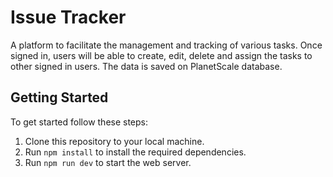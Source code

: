 # Issue Tracker

A platform to facilitate the management and tracking of various tasks. Once
signed in, users will be able to create, edit, delete and assign the tasks to other signed in users. The data is
saved on PlanetScale database.

## Getting Started

To get started follow these steps:

1. Clone this repository to your local machine.
2. Run `npm install` to install the required dependencies.
3. Run `npm run dev` to start the web server.

